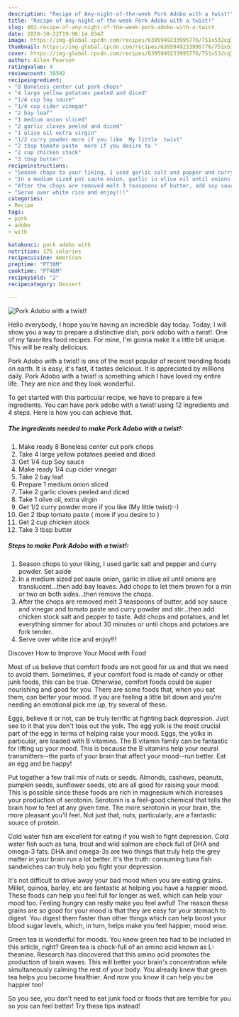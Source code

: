 ```yaml
---
description: "Recipe of Any-night-of-the-week Pork Adobo with a twist!"
title: "Recipe of Any-night-of-the-week Pork Adobo with a twist!"
slug: 882-recipe-of-any-night-of-the-week-pork-adobo-with-a-twist
date: 2020-10-22T19:06:14.034Z
image: https://img-global.cpcdn.com/recipes/6395949233995776/751x532cq70/pork-adobo-with-a-twist-recipe-main-photo.jpg
thumbnail: https://img-global.cpcdn.com/recipes/6395949233995776/751x532cq70/pork-adobo-with-a-twist-recipe-main-photo.jpg
cover: https://img-global.cpcdn.com/recipes/6395949233995776/751x532cq70/pork-adobo-with-a-twist-recipe-main-photo.jpg
author: Allen Pearson
ratingvalue: 4
reviewcount: 38582
recipeingredient:
- "8 Boneless center cut pork chops"
- "4 large yellow potatoes peeled and diced"
- "1/4 cup Soy sauce"
- "1/4 cup cider vinegar"
- "2 bay leaf"
- "1 medium onion sliced"
- "2 garlic cloves peeled and diced"
- "1 olive oil extra virgin"
- "1/2 curry powder more if you like  My little  twist"
- "2 tbsp tomato paste  more if you desire to "
- "2 cup chicken stock"
- "3 tbsp butter"
recipeinstructions:
- "Season chops to your liking, I used garlic salt and pepper and curry powder. Set aside"
- "In a medium sized pot saute onion, garlic in olive oil until onions are translucent...then add bay leaves. Add chops to let them brown for a min or two on both sides...then remove the chops."
- "After the chops are removed melt 3 teaspoons of butter, add soy sauce and vinegar and tomato paste and curry powder and stir...then add chicken stock  salt and pepper to taste. Add chops and potatoes, and let everything simmer for about 30 minutes or until chops and potatoes are fork tender."
- "Serve over white rice and enjoy!!!"
categories:
- Recipe
tags:
- pork
- adobo
- with

katakunci: pork adobo with 
nutrition: 175 calories
recipecuisine: American
preptime: "PT30M"
cooktime: "PT48M"
recipeyield: "2"
recipecategory: Dessert

---
```



![Pork Adobo with a twist!](https://img-global.cpcdn.com/recipes/6395949233995776/751x532cq70/pork-adobo-with-a-twist-recipe-main-photo.jpg)

Hello everybody, I hope you're having an incredible day today. Today, I will show you a way to prepare a distinctive dish, pork adobo with a twist!. One of my favorites food recipes. For mine, I'm gonna make it a little bit unique. This will be really delicious.

Pork Adobo with a twist! is one of the most popular of recent trending foods on earth. It is easy, it's fast, it tastes delicious. It is appreciated by millions daily. Pork Adobo with a twist! is something which I have loved my entire life. They are nice and they look wonderful.




To get started with this particular recipe, we have to prepare a few ingredients. You can have pork adobo with a twist! using 12 ingredients and 4 steps. Here is how you can achieve that.

<!--inarticleads1-->

##### The ingredients needed to make Pork Adobo with a twist!:

1. Make ready 8 Boneless center cut pork chops
1. Take 4 large yellow potatoes peeled and diced
1. Get 1/4 cup Soy sauce
1. Make ready 1/4 cup cider vinegar
1. Take 2 bay leaf
1. Prepare 1 medium onion sliced
1. Take 2 garlic cloves peeled and diced
1. Take 1 olive oil, extra virgin
1. Get 1/2 curry powder more if you like  (My little  twist):-)
1. Get 2 tbsp tomato paste ( more if you desire to )
1. Get 2 cup chicken stock
1. Take 3 tbsp butter




<!--inarticleads2-->

##### Steps to make Pork Adobo with a twist!:

1. Season chops to your liking, I used garlic salt and pepper and curry powder. Set aside
1. In a medium sized pot saute onion, garlic in olive oil until onions are translucent...then add bay leaves. Add chops to let them brown for a min or two on both sides...then remove the chops.
1. After the chops are removed melt 3 teaspoons of butter, add soy sauce and vinegar and tomato paste and curry powder and stir...then add chicken stock  salt and pepper to taste. Add chops and potatoes, and let everything simmer for about 30 minutes or until chops and potatoes are fork tender.
1. Serve over white rice and enjoy!!!




Discover How to Improve Your Mood with Food


Most of us believe that comfort foods are not good for us and that we need to avoid them. Sometimes, if your comfort food is made of candy or other junk foods, this can be true. Otherwise, comfort foods could be super nourishing and good for you. There are some foods that, when you eat them, can better your mood. If you are feeling a little bit down and you're needing an emotional pick me up, try several of these.

Eggs, believe it or not, can be truly terrific at fighting back depression. Just see to it that you don't toss out the yolk. The egg yolk is the most crucial part of the egg in terms of helping raise your mood. Eggs, the yolks in particular, are loaded with B vitamins. The B vitamin family can be fantastic for lifting up your mood. This is because the B vitamins help your neural transmitters--the parts of your brain that affect your mood--run better. Eat an egg and be happy!

Put together a few trail mix of nuts or seeds. Almonds, cashews, peanuts, pumpkin seeds, sunflower seeds, etc are all good for raising your mood. This is possible since these foods are rich in magnesium which increases your production of serotonin. Serotonin is a feel-good chemical that tells the brain how to feel at any given time. The more serotonin in your brain, the more pleasant you'll feel. Not just that, nuts, particularly, are a fantastic source of protein.

Cold water fish are excellent for eating if you wish to fight depression. Cold water fish such as tuna, trout and wild salmon are chock full of DHA and omega-3 fats. DHA and omega-3s are two things that truly help the grey matter in your brain run a lot better. It's the truth: consuming tuna fish sandwiches can truly help you fight your depression. 

It's not difficult to drive away your bad mood when you are eating grains. Millet, quinoa, barley, etc are fantastic at helping you have a happier mood. These foods can help you feel full for longer as well, which can help your mood too. Feeling hungry can really make you feel awful! The reason these grains are so good for your mood is that they are easy for your stomach to digest. You digest them faster than other things which can help boost your blood sugar levels, which, in turn, helps make you feel happier, mood wise.

Green tea is wonderful for moods. You knew green tea had to be included in this article, right? Green tea is chock-full of an amino acid known as L-theanine. Research has discovered that this amino acid promotes the production of brain waves. This will better your brain's concentration while simultaneously calming the rest of your body. You already knew that green tea helps you become healthier. And now you know it can help you be happier too!

So you see, you don't need to eat junk food or foods that are terrible for you so you can feel better! Try  these tips  instead!

